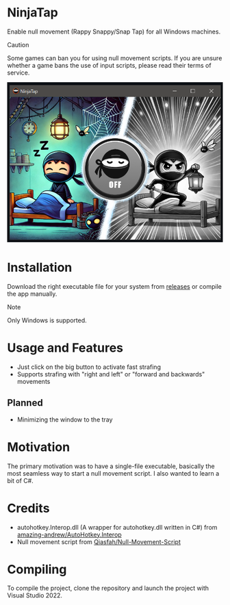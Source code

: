 # NinjaTap
Enable null movement (Rappy Snappy/Snap Tap) for all Windows machines.
> [!Caution]
> Some games can ban you for using null movement scripts.
> If you are unsure whether a game bans the use of input scripts, please read their terms of service.

![screenshot](NinjaTap/Images/image.png)

# Installation
Download the right executable file for your system from [releases](https://github.com/nexuma/NinjaTap/releases/) or compile the app manually.
> [!NOTE]  
> Only Windows is supported.
# Usage and Features
- Just click on the big button to activate fast strafing
- Supports strafing with "right and left" or "forward and backwards" movements
## Planned
- Minimizing the window to the tray
# Motivation
The primary motivation was to have a single-file executable, basically the most seamless way to start a null movement script. I also wanted to learn a bit of C#.
# Credits
- autohotkey.Interop.dll (A wrapper for autohotkey.dll written in C#) from [amazing-andrew/AutoHotkey.Interop](https://github.com/amazing-andrew/AutoHotkey.Interop)
- Null movement script from [Qiasfah/Null-Movement-Script](https://github.com/Qiasfah/Null-Movement-Script)
# Compiling
To compile the project, clone the repository and launch the project with Visual Studio 2022.
